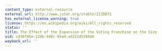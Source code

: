 ```yaml
---
content_type: external-resource
external_url: http://www.jstor.org/stable/2138871
has_external_license_warning: true
license: https://en.wikipedia.org/wiki/All_rights_reserved
status: ''
title: The Effect of the Expansion of the Voting Franchise on the Size of Government
uid: cd36f8be-220b-440c-85ad-ad212d538440
wayback_url: ''
---
```

